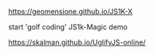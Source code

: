 https://geomensione.github.io/JS1K-X

start 'golf coding' JS1k-Magic demo

https://skalman.github.io/UglifyJS-online/

